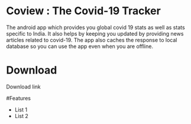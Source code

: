 # Coview : The Covid-19 Tracker
The android app which provides you global covid 19 stats as well as stats specific to India. It also helps by keeping you updated by providing news articles related to covid-19. The app also caches the response to local database so you can use the app even when you are offline.

# Download
Download link

#Features
- List 1
- List 2


